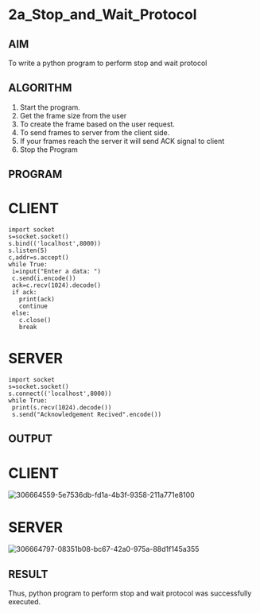 # 2a_Stop_and_Wait_Protocol
## AIM 
To write a python program to perform stop and wait protocol
## ALGORITHM
1. Start the program.
2. Get the frame size from the user
3. To create the frame based on the user request.
4. To send frames to server from the client side.
5. If your frames reach the server it will send ACK signal to client
6. Stop the Program
## PROGRAM
# CLIENT
```
import socket
s=socket.socket()
s.bind(('localhost',8000))
s.listen(5)
c,addr=s.accept()
while True:
 i=input("Enter a data: ")
 c.send(i.encode())
 ack=c.recv(1024).decode()
 if ack:
   print(ack)
   continue
 else:
   c.close()
   break
```
# SERVER
```
import socket
s=socket.socket()
s.connect(('localhost',8000))
while True:
 print(s.recv(1024).decode())
 s.send("Acknowledgement Recived".encode())
```
## OUTPUT

# CLIENT
![306664559-5e7536db-fd1a-4b3f-9358-211a771e8100](https://github.com/NaliniG007/2a_Stop_and_Wait_Protocol/assets/119393980/7c498d5d-8d78-4da6-8f07-571a46948170)

# SERVER
![306664797-08351b08-bc67-42a0-975a-88d1f145a355](https://github.com/NaliniG007/2a_Stop_and_Wait_Protocol/assets/119393980/0990a081-6647-4fd0-8257-bcb850e86c97)

## RESULT
Thus, python program to perform stop and wait protocol was successfully executed.
